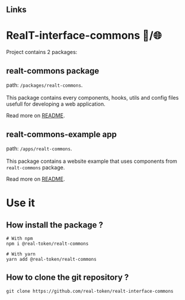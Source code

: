## Links
[]()
[]()
[]()

# RealT-interface-commons 🧰/🌐
Project contains 2 packages:

## realt-commons package
path: `/packages/realt-commons`.
</br>
</br>
This package contains every components, hooks, utils and config files usefull for developing a web application.

Read more on [README](https://github.com/real-token/realt-interface-commons/blob/master/packages/realt-commons/README.md).

## realt-commons-example app
path: `/apps/realt-commons`.
</br>
</br>
This package contains a website example that uses components from `realt-commons` package.

Read more on [README](https://github.com/real-token/realt-interface-commons/blob/master/apps/realt-commons-example/README.md).

# Use it

## How install the package ?
```
# With npm
npm i @real-token/realt-commons

# With yarn
yarn add @real-token/realt-commons
```

## How to clone the git repository ?
```
git clone https://github.com/real-token/realt-interface-commons
```

